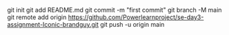 git init
git add README.md
git commit -m "first commit"
git branch -M main
git remote add origin https://github.com/Powerlearnproject/se-day3-assignment-Iconic-brandguy.git
git push -u origin main
